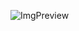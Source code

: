 ![ImgPreview](https://avatars.mds.yandex.net/i?id=1e743e036a184a73f2f79708a7c9a5c4_l-5231794-images-thumbs&n=13)
